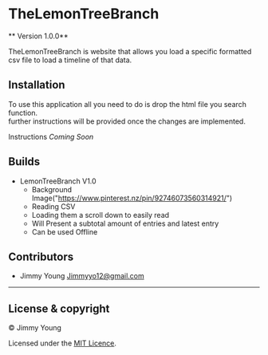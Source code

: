# TheLemonTreeBranch

** Version 1.0.0**

TheLemonTreeBranch is website that allows you load a specific formatted csv file to load a timeline of that data.

## Installation

To use this application all you need to do is drop the html file you search function.<br />
further instructions will be provided once the changes are implemented.

Instructions
*Coming Soon*

## Builds

- LemonTreeBranch V1.0
	- Background Image("https://www.pinterest.nz/pin/92746073560314921/")
	- Reading CSV
	- Loading them a scroll down to easily read
	- Will Present a subtotal amount of entries and latest entry
	- Can be used Offline 


## Contributors 

 - Jimmy Young <Jimmyyo12@gmail.com>
---

## License & copyright

© Jimmy Young

Licensed under the [MIT Licence](LICENSE).